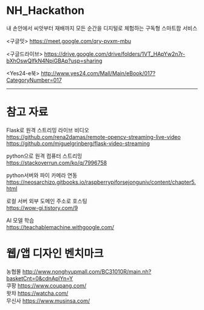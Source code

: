 # NH_Hackathon
내 손안에서 씨앗부터 재배까지 모든 순간을 디지털로 체험하는 구독형 스마트팜 서비스 



<구글밋>
https://meet.google.com/qry-pvxm-mbu

<구글드라이브>
https://drive.google.com/drive/folders/1VT_HApYw2n7r-bXhOswQIfkN4NpiGBAp?usp=sharing

<Yes24-e북>
http://www.yes24.com/Mall/Main/eBook/017?CategoryNumber=017

------


# 참고 자료 

Flask로 원격 스트리밍 라이브 비디오 \
https://github.com/rena2damas/remote-opencv-streaming-live-video
https://github.com/miguelgrinberg/flask-video-streaming


python으로 원격 컴퓨터 스트리밍 \
https://stackoverrun.com/ko/q/7996758

python서버와 파이 카메라 연동 \
https://neosarchizo.gitbooks.io/raspberrypiforsejonguniv/content/chapter5.html

로컬 서버 외부 도메인 주소로 호스팅 \
https://wow-gi.tistory.com/9

AI 모델 학습  \
https://teachablemachine.withgoogle.com/

# 웹/앱 디자인 벤치마크 
농협몰 http://www.nonghyupmall.com/BC31010R/main.nh?basketCnt=0&cdnAplYn=Y \
쿠팡 https://www.coupang.com/ \
왓챠 https://watcha.com/ \
무신사 https://www.musinsa.com/ 




